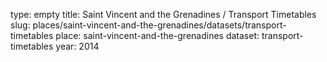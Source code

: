 type: empty
title: Saint Vincent and the Grenadines / Transport Timetables
slug: places/saint-vincent-and-the-grenadines/datasets/transport-timetables
place: saint-vincent-and-the-grenadines
dataset: transport-timetables
year: 2014
